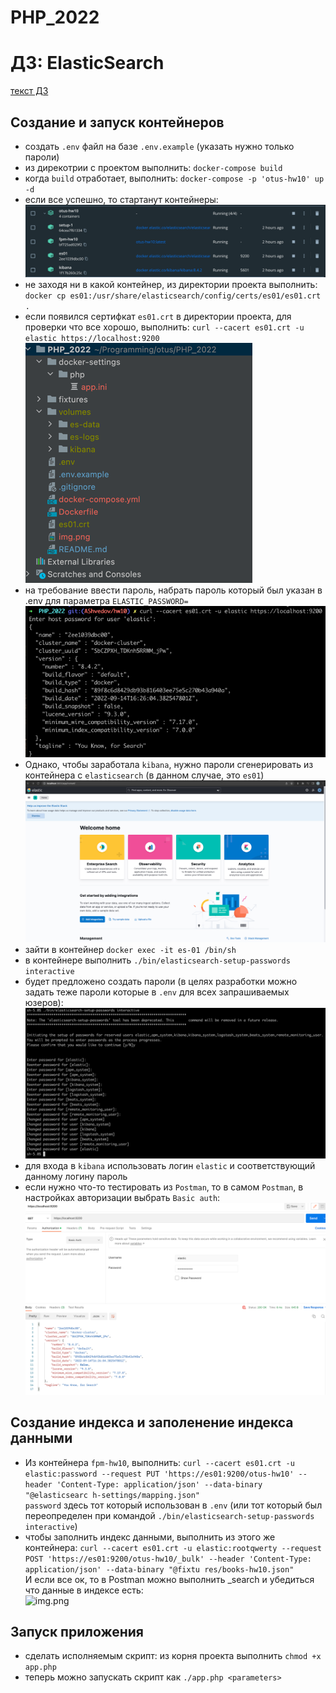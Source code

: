 # PHP_2022

# ДЗ: ElasticSearch
[текст ДЗ](fixtures/hw-10.md)

## Создание и запуск контейнеров
- создать ```.env``` файл на базе ```.env.example``` (указать нужно только пароли)  
- из дирекотрии с проектом выполнить: ```docker-compose build```  
- когда ```build``` отработает, выполнить: ```docker-compose -p 'otus-hw10' up -d```  
- если все успешно, то стартанут контейнеры:
![img.png](readme-img/img.png)  
- не заходя ни в какой контейнер, из директории проекта выполнить: ```docker cp es01:/usr/share/elasticsearch/config/certs/es01/es01.crt .```
- если появился сертифкат ```es01.crt``` в директории проекта, для проверки что все хорошо, выполнить: ```curl --cacert es01.crt -u elastic https://localhost:9200```
![img_1.png](readme-img/img_1.png)  
- на требование ввести пароль, набрать пароль который был указан в .env для параметра ```ELASTIC_PASSWORD=```
![img_2.png](readme-img/img_2.png)  
- Однако, чтобы заработала ```kibana```, нужно пароли сгенерировать из контейнера с ```elasticsearch``` (в данном случае, это ```es01```)
![img_3.png](readme-img/img_3.png)  
- зайти в контейнер ```docker exec -it es-01 /bin/sh```  
- в контейнере выполнить ```./bin/elasticsearch-setup-passwords interactive```  
- будет предложено создать пароли (в целях разработки можно задать теже пароли которые в ```.env``` для всех запрашиваемых юзеров):
![img_4.png](readme-img/img_4.png)  
- для входа в ```kibana``` использовать логин ```elastic``` и соответствующий данному логину пароль  
- если нужно что-то тестировать из ```Postman```, то в самом ```Postman```, в настройках авторизации выбрать ```Basic auth```:
![img_5.png](readme-img/img_5.png)  

## Создание индекса и заполенение индекса данными
- Из контейнера ```fpm-hw10```, выполнить: ```curl --cacert es01.crt -u elastic:password --request PUT 'https://es01:9200/otus-hw10' --header 'Content-Type: application/json' --data-binary "@elasticsearc
  h-settings/mapping.json"```  
```password``` здесь тот который использован в ```.env``` (или тот который был переопределен при командой ```./bin/elasticsearch-setup-passwords interactive```)  
- чтобы заполнить индекс данными, выполнить из этого же контейнера: ```curl --cacert es01.crt -u elastic:rootqwerty --request POST 'https://es01:9200/otus-hw10/_bulk' --header 'Content-Type: application/json' --data-binary "@fixtu
  res/books-hw10.json"```  
И если все ок, то в Postman можно выполнить _search и убедиться что данные в индексе есть:  
![img.png](readme-img/img_6.png)

## Запуск приложения
- сделать исполняемым скрипт: из корня проекта выполнить ```chmod +x app.php```
- теперь можно запускать скрипт как ```./app.php <parameters>```
